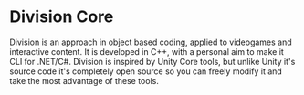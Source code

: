 # Division Core
Division is an approach in object based coding, applied to videogames and interactive content.
It is developed in C++, with a personal aim to make it CLI for .NET/C#.
Division is inspired by Unity Core tools, but unlike Unity it's source code it's completely open source so you can freely modify it and take the most advantage of these tools.

